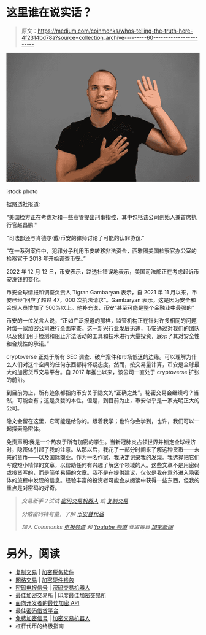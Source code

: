 # 这里谁在说实话？

> 原文：<https://medium.com/coinmonks/whos-telling-the-truth-here-4f2314bd78a?source=collection_archive---------60----------------------->

![](img/54aabe07f5b98f3fb98adce284fa8712.png)

istock photo

据路透社报道:

"美国检方正在考虑对和一些高管提出刑事指控，其中包括该公司创始人兼首席执行官赵昌鹏."

"司法部还与肯德尔·戴·币安的律师讨论了可能的认罪协议."

“在一系列案件中，犯罪分子利用币安转移非法资金，西雅图美国检察官办公室的检察官于 2018 年开始调查币安。”

2022 年 12 月 12 日，币安表示，路透社错误地表示，美国司法部正在考虑起诉币安洗钱的变化。

币安全球情报和调查负责人 Tigran Gambaryan 表示，自 2021 年 11 月以来，币安已经“回应了超过 47，000 次执法请求”。Gambaryan 表示，这是因为安全和合规人员增加了 500%以上。他补充说，币安“甚至可能是整个金融业中最强的”

币安的一位发言人说，“正如广泛报道的那样，监管机构正在针对许多相同的问题对每一家加密公司进行全面审查。这一新兴行业发展迅速，币安通过对我们的团队以及我们用于检测和阻止非法活动的工具和技术进行大量投资，展示了其对安全性和合规性的承诺。”

cryptoverse 正处于所有 SEC 调查、破产案件和市场低迷的边缘。可以理解为什么人们对这个空间的任何东西都持怀疑态度。然而，按交易量计算，币安是全球最大的加密货币交易平台。自 2017 年推出以来，该公司一直处于 cryptoverse 扩张的前沿。

到目前为止，所有迹象都指向币安关于隐文的“正确之处”。秘密交易会继续吗？当然，可能会有；这是贪婪的本性。但是，到目前为止，币安似乎是一家光明正大的公司。

隐文会留在这里，它可能是给你的。跟着我学；也许你会学到，也许，我们可以一起探索隐密体。

免责声明:我是一个热衷于所有加密的学生。当新冠肺炎占领世界并锁定全球经济时，隐密体引起了我的注意。从那以后，我花了一部分时间来了解这种货币——未来的货币——以及国际商业。作为一名作家，我决定记录我的发现。我选择把它们写成短小精悍的文章，以帮助任何有兴趣了解这个领域的人。这些文章不是用密码或投资写的，而是简单易懂的文章。我不是在提供建议，仅仅是我在意外进入隐密体的旅程中发现的信息。经验丰富的投资者可能会从阅读中获得一些东西，但我的重点是对密码的好奇。

> *交易新手？试试* [*密码交易机器人*](/coinmonks/crypto-trading-bot-c2ffce8acb2a) *或* [*复制交易*](/coinmonks/top-10-crypto-copy-trading-platforms-for-beginners-d0c37c7d698c)
> 
> *分散密码持有量，了解* [*币安替代品*](https://coincodecap.com/binance-alternatives)
> 
> *加入 Coinmonks* [*电报频道*](https://t.me/coincodecap) *和* [*Youtube 频道*](https://www.youtube.com/c/coinmonks/videos) *获取每日* [*加密新闻*](http://coincodecap.com/)

# 另外，阅读

*   [复制交易](/coinmonks/top-10-crypto-copy-trading-platforms-for-beginners-d0c37c7d698c) | [加密税务软件](/coinmonks/crypto-tax-software-ed4b4810e338)
*   [网格交易](https://coincodecap.com/grid-trading) | [加密硬件钱包](/coinmonks/the-best-cryptocurrency-hardware-wallets-of-2020-e28b1c124069)
*   [密码电报信号](/coinmonks/top-3-telegram-channels-for-crypto-traders-in-2021-8385f4411ff4) | [密码交易机器人](/coinmonks/crypto-trading-bot-c2ffce8acb2a)
*   [最佳加密交易所](/coinmonks/crypto-exchange-dd2f9d6f3769) | [印度最佳加密交易所](/coinmonks/bitcoin-exchange-in-india-7f1fe79715c9)
*   [面向开发者的最佳加密 API](/coinmonks/best-crypto-apis-for-developers-5efe3a597a9f)
*   最佳[密码借贷平台](/coinmonks/top-5-crypto-lending-platforms-in-2020-that-you-need-to-know-a1b675cec3fa)
*   [免费加密信号](/coinmonks/free-crypto-signals-48b25e61a8da) | [加密交易机器人](/coinmonks/crypto-trading-bot-c2ffce8acb2a)
*   杠杆代币的终极指南